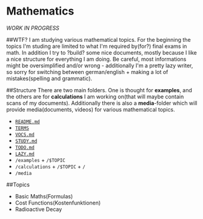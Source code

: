 Mathematics
===========

_WORK IN PROGRESS_

##WTF?
I am studying various mathematical topics. For the beginning the topics I'm studing are limited to what I'm required by(for?) final exams in math. In addition I try to ?build? some nice documents, mostly because I like a nice structure for everything I am doing. Be careful, most informations might be oversimplified and/or wrong - additionally I'm a pretty lazy writer, so sorry for switching between german/english + making a lot of mistakes(spelling and grammatic).


##Structure
There are two main folders. One is thought for **examples**, and the others are for **calculations** I am working on(that will maybe contain scans of my documents). Additionally there is also a **media**-folder which will provide media(documents, videos) for various mathematical topics.

 - [`README.md`](/README.md)
 - [`TERMS`](TERMS.md)
 - [`VOCS.md`](/VOCS.md)
 - [`STUDY.md`](/STUDY.md)
 - [`TODO.md`](/TODO.md)
 - [`LAZY.md`](/LAZY.md)
 - `/examples` + `/$TOPIC`
 - `/calculations` + `/$TOPIC` + `/`
 - `/media`

##Topics
 - Basic Maths(Formulas)
 - Cost Functions(Kostenfunktionen)
 - Radioactive Decay
